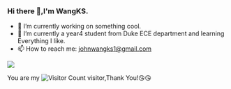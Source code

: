 ### Hi there 👋,I'm WangKS.

- 🔭 I’m currently working on something cool.
- 🌱 I’m currently a year4 student from Duke ECE department and learning Everything I like.
- 📫 How to reach me: johnwangks1@gmail.com


![](https://github-readme-stats-git-masterrstaa-rickstaa.vercel.app/api?username=KobeWang-supreme&&show_icons=true&theme=radical)

You are my ![Visitor Count](https://profile-counter.glitch.me/KobeWang-supreme/count.svg) visitor,Thank You!:kissing_heart::kissing_heart:



